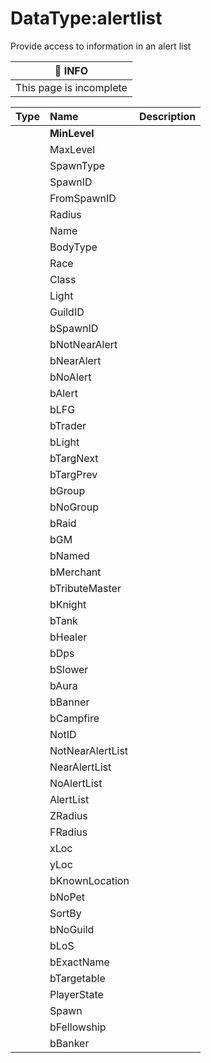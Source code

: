 # DataType:alertlist

Provide access to information in an alert list

| :memo: INFO             |
|-------------------------|
| This page is incomplete |

| Type | Name              | Description |
| :--- | :---              | :---        |
|      | **MinLevel**      |             |
|      | MaxLevel          |             |
|      | SpawnType         |             |
|      | SpawnID           |             |
|      | FromSpawnID       |             |
|      | Radius            |             |
|      | Name              |             |
|      | BodyType          |             |
|      | Race              |             |
|      | Class             |             |
|      | Light             |             |
|      | GuildID           |             |
|      | bSpawnID          |             |
|      | bNotNearAlert     |             |
|      | bNearAlert        |             |
|      | bNoAlert          |             |
|      | bAlert            |             |
|      | bLFG              |             |
|      | bTrader           |             |
|      | bLight            |             |
|      | bTargNext         |             |
|      | bTargPrev         |             |
|      | bGroup            |             |
|      | bNoGroup          |             |
|      | bRaid             |             |
|      | bGM               |             |
|      | bNamed            |             |
|      | bMerchant         |             |
|      | bTributeMaster    |             |
|      | bKnight           |             |
|      | bTank             |             |
|      | bHealer           |             |
|      | bDps              |             |
|      | bSlower           |             |
|      | bAura             |             |
|      | bBanner           |             |
|      | bCampfire         |             |
|      | NotID             |             |
|      | NotNearAlertList  |             |
|      | NearAlertList     |             |
|      | NoAlertList       |             |
|      | AlertList         |             |
|      | ZRadius           |             |
|      | FRadius           |             |
|      | xLoc              |             |
|      | yLoc              |             |
|      | bKnownLocation    |             |
|      | bNoPet            |             |
|      | SortBy            |             |
|      | bNoGuild          |             |
|      | bLoS              |             |
|      | bExactName        |             |
|      | bTargetable       |             |
|      | PlayerState       |             |
|      | Spawn             |             |
|      | bFellowship       |             |
|      | bBanker           |             |



